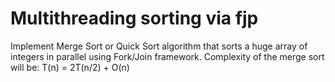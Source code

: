 # Multithreading sorting via fjp 


Implement Merge Sort or Quick Sort algorithm that sorts a huge array of integers in parallel using Fork/Join framework.
Complexity of the merge sort will be: T(n) = 2T(n/2) + O(n)
